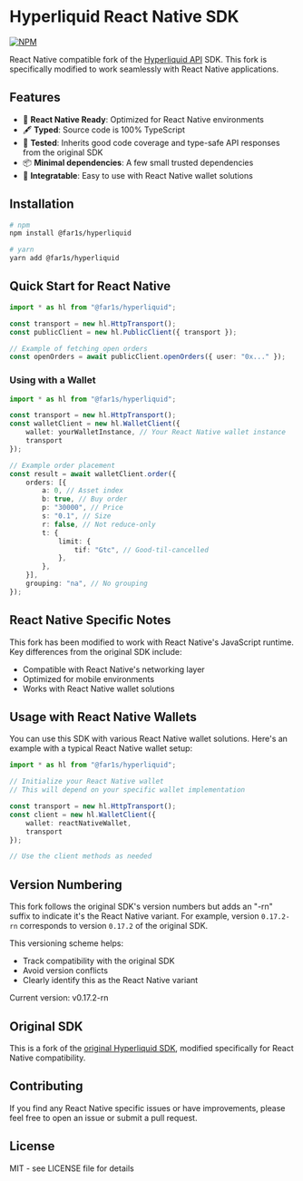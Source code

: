 # Hyperliquid React Native SDK

[![NPM](https://img.shields.io/npm/v/@far1s/hyperliquid?style=flat-square&color=blue)](https://www.npmjs.com/package/@far1s/hyperliquid)

React Native compatible fork of the [Hyperliquid API](https://hyperliquid.gitbook.io/hyperliquid-docs/for-developers/api) SDK. This fork is specifically modified to work seamlessly with React Native applications.

## Features

- 📱 **React Native Ready**: Optimized for React Native environments
- 🖋️ **Typed**: Source code is 100% TypeScript
- 🧪 **Tested**: Inherits good code coverage and type-safe API responses from the original SDK
- 📦 **Minimal dependencies**: A few small trusted dependencies
- 🔧 **Integratable**: Easy to use with React Native wallet solutions

## Installation

```bash
# npm
npm install @far1s/hyperliquid

# yarn
yarn add @far1s/hyperliquid
```

## Quick Start for React Native

```typescript
import * as hl from "@far1s/hyperliquid";

const transport = new hl.HttpTransport();
const publicClient = new hl.PublicClient({ transport });

// Example of fetching open orders
const openOrders = await publicClient.openOrders({ user: "0x..." });
```

### Using with a Wallet

```typescript
import * as hl from "@far1s/hyperliquid";

const transport = new hl.HttpTransport();
const walletClient = new hl.WalletClient({ 
    wallet: yourWalletInstance, // Your React Native wallet instance
    transport 
});

// Example order placement
const result = await walletClient.order({
    orders: [{
        a: 0, // Asset index
        b: true, // Buy order
        p: "30000", // Price
        s: "0.1", // Size
        r: false, // Not reduce-only
        t: {
            limit: {
                tif: "Gtc", // Good-til-cancelled
            },
        },
    }],
    grouping: "na", // No grouping
});
```

## React Native Specific Notes

This fork has been modified to work with React Native's JavaScript runtime. Key differences from the original SDK include:

- Compatible with React Native's networking layer
- Optimized for mobile environments
- Works with React Native wallet solutions

## Usage with React Native Wallets

You can use this SDK with various React Native wallet solutions. Here's an example with a typical React Native wallet setup:

```typescript
import * as hl from "@far1s/hyperliquid";

// Initialize your React Native wallet
// This will depend on your specific wallet implementation

const transport = new hl.HttpTransport();
const client = new hl.WalletClient({ 
    wallet: reactNativeWallet,
    transport 
});

// Use the client methods as needed
```

## Version Numbering

This fork follows the original SDK's version numbers but adds an "-rn" suffix to indicate it's the React Native variant. For example, version `0.17.2-rn` corresponds to version `0.17.2` of the original SDK.

This versioning scheme helps:
- Track compatibility with the original SDK
- Avoid version conflicts
- Clearly identify this as the React Native variant

Current version: v0.17.2-rn

## Original SDK

This is a fork of the [original Hyperliquid SDK](https://github.com/nktkas/hyperliquid), modified specifically for React Native compatibility.

## Contributing

If you find any React Native specific issues or have improvements, please feel free to open an issue or submit a pull request.

## License

MIT - see LICENSE file for details
